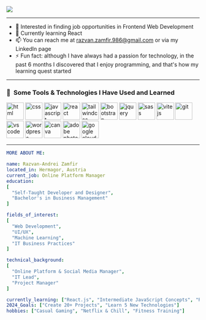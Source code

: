 <p>
<img src="https://capsule-render.vercel.app/api?type=waving&color=gradient&customColorList=4&height=260&section=header&text=Hi,%20I'm%20Razvan&desc=A%20CMS%20manager%20and%20Frontend%20Developer&descAlignY=50&fontAlignY=30&fontColor=ffffff&fontSize=80">
</p>
<hr>

- 👀 Interested in finding job opportunities in Frontend Web Development
- 🌱 Currently learning React
- 📫 You can reach me at razvan.zamfir.986@gmail.com or via my LinkedIn page
- ⚡ Fun fact: although I have always had a passion for technology, in the past 6 months I discovered that I enjoy programming, and that's how my learning quest started

<hr>
<h3> 🚀 &nbsp;Some Tools & Technologies I Have Used and Learned</h2>
<p align="left">
<img src="https://cdn.jsdelivr.net/gh/devicons/devicon/icons/html5/html5-original.svg" alt="html" width="45" height="45"/>
<img src="https://cdn.jsdelivr.net/gh/devicons/devicon/icons/css3/css3-original.svg" alt="css" width="45" height="45"/>
<img src="https://cdn.jsdelivr.net/gh/devicons/devicon/icons/javascript/javascript-original.svg" alt="javascript" width="45" height="45"/>
<img src="https://cdn.jsdelivr.net/gh/devicons/devicon@latest/icons/react/react-original.svg" alt="react" width="45" height="45"/>
<img src="https://cdn.jsdelivr.net/gh/devicons/devicon@latest/icons/tailwindcss/tailwindcss-original.svg" alt="tailwindcss" width="45" height="45"/>
<img src="https://cdn.jsdelivr.net/gh/devicons/devicon/icons/bootstrap/bootstrap-original.svg" alt="bootstrap" width="45" height="45"/>
<img src="https://cdn.jsdelivr.net/gh/devicons/devicon/icons/jquery/jquery-original.svg"  alt="jquery" width="45" height="45"/>
<img src="https://cdn.jsdelivr.net/gh/devicons/devicon/icons/sass/sass-original.svg" alt="sass" width="45" height="45"/>
<img src="https://cdn.jsdelivr.net/gh/devicons/devicon@latest/icons/vitejs/vitejs-original.svg" alt="vitejs" width="45" height="45"/> 
<img src="https://cdn.jsdelivr.net/gh/devicons/devicon/icons/git/git-original.svg" alt="git" width="45" height="45"/>
<img src="https://cdn.jsdelivr.net/gh/devicons/devicon/icons/vscode/vscode-original.svg" alt="vs code" width="45" height="45"/>  
<img src="https://cdn.jsdelivr.net/gh/devicons/devicon/icons/wordpress/wordpress-plain.svg" alt="wordpress" width="45" height="45"/>
<img src="https://cdn.jsdelivr.net/gh/devicons/devicon/icons/canva/canva-original.svg" alt="canva" width="45" height="45"/>
<img src="https://cdn.jsdelivr.net/gh/devicons/devicon@latest/icons/photoshop/photoshop-original.svg" alt="adobe photoshop" width="45" height="45"/>
<img src="https://cdn.jsdelivr.net/gh/devicons/devicon/icons/googlecloud/googlecloud-original.svg" alt="google cloud" width="45" height="45"/>
          
          
          
<br>
<hr>
  
```yaml
MORE ABOUT ME:

name: Razvan-Andrei Zamfir
located_in: Hermagor, Austria
current_job: Online Platform Manager
education:
[
  "Self-Taught Developer and Designer",
  "Bachelor's in Business Management"
]

fields_of_interest:
[
  "Web Development",
  "UI/UX",
  "Machine Learning",
  "IT Business Practices"
]

technical_background:
[
  "Online Platform & Social Media Manager",
  "IT Lead",
  "Project Manager"
]

currently_learning: ["React.js", "Intermediate JavaScript Concepts", "Redux"]
2024_Goals: ["Create 20+ Projects", "Learn 5 New Technologies"]
hobbies: ["Casual Gaming", "Netflix & Chill", "Fitness Training"]
```
